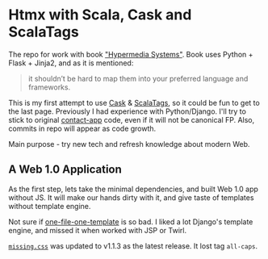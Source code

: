 # Htmx with Scala, Cask and ScalaTags

The repo for work with book ["Hypermedia Systems"](https://hypermedia.systems/hypermedia-systems).
Book uses Python + Flask + Jinja2, and as it is mentioned:

> it shouldn’t be hard to map them into your preferred language and frameworks.

This is my first attempt to use [Cask](https://com-lihaoyi.github.io/cask) & 
[ScalaTags](https://com-lihaoyi.github.io/scalatags), so it could be fun to get to the last page.
Previously I had experience with Python/Django. I'll try to stick to original 
[contact-app](https://github.com/bigskysoftware/contact-app) code, even if it 
will not be canonical FP. Also, commits in repo will appear as code growth.

Main purpose - try new tech and refresh knowledge about modern Web.

## A Web 1.0 Application

As the first step, lets take the minimal dependencies, and built Web 1.0 app
without JS. It will make our hands dirty with it, and give taste of templates
without template engine.

Not sure if [one-file-one-template](https://com-lihaoyi.github.io/scalatags/#Old-schoolTemplates)
is so bad. I liked a lot Django's template engine, and missed it when worked with
JSP or Twirl.

[`missing.css`](https://missing.style) was updated to v1.1.3 as the latest release.
It lost tag `all-caps`.

